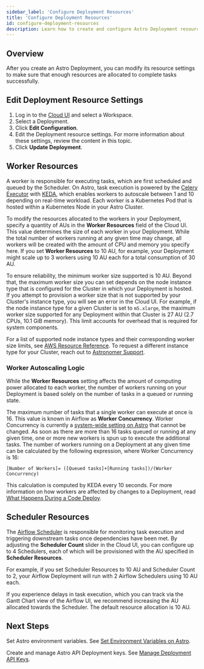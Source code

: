 ```yaml
---
sidebar_label: 'Configure Deployment Resources'
title: 'Configure Deployment Resources'
id: configure-deployment-resources
description: Learn how to create and configure Astro Deployment resources.
---
```


## Overview

After you create an Astro Deployment, you can modify its resource settings to make sure that enough resources are allocated to complete tasks successfully.

## Edit Deployment Resource Settings

1. Log in to the [Cloud UI](https://cloud.astronomer.io) and select a Workspace.
2. Select a Deployment.
3. Click **Edit Configuration**.
4. Edit the Deployment resource settings. For morre information about these settings, review the content in this topic.
5. Click **Update Deployment**.

## Worker Resources

A worker is responsible for executing tasks, which are first scheduled and queued by the Scheduler. On Astro, task execution is powered by the [Celery Executor](https://airflow.apache.org/docs/apache-airflow/stable/executor/celery.html) with [KEDA](https://www.astronomer.io/blog/the-keda-autoscaler), which enables workers to autoscale between 1 and 10 depending on real-time workload. Each worker is a Kubernetes Pod that is hosted within a Kubernetes Node in your Astro Cluster.

To modify the resources allocated to the workers in your Deployment, specify a quantity of AUs in the **Worker Resources** field of the Cloud UI. This value determines the size of each worker in your Deployment. While the total number of workers running at any given time may change, all workers will be created with the amount of CPU and memory you specify here. If you set **Worker Resources** to 10 AU, for example, your Deployment might scale up to 3 workers using 10 AU each for a total consumption of 30 AU.

To ensure reliability, the minimum worker size supported is 10 AU. Beyond that, the maximum worker size you can set depends on the node instance type that is configured for the Cluster in which your Deployment is hosted. If you attempt to provision a worker size that is not supported by your Cluster's instance type, you will see an error in the Cloud UI. For example, if the node instance type for a given Cluster is set to `m5.xlarge`, the maximum worker size supported for any Deployment within that Cluster is 27 AU (2.7 CPUs, 10.1 GiB memory). This limit accounts for overhead that is required for system components.

For a list of supported node instance types and their corresponding worker size limits, see [AWS Resource Reference](resource-reference-aws.md#deployment-worker-size-limits). To request a different instance type for your Cluster, reach out to [Astronomer Support](https://support.astronomer.io).

### Worker Autoscaling Logic

While the **Worker Resources** setting affects the amount of computing power allocated to each worker, the number of workers running on your Deployment is based solely on the number of tasks in a queued or running state.

The maximum number of tasks that a single worker can execute at once is 16. This value is known in Airflow as **Worker Concurrency**. Worker Concurrency is currently a [system-wide setting on Astro](platform-variables.md) that cannot be changed. As soon as there are more than 16 tasks queued or running at any given time, one or more new workers is spun up to execute the additional tasks. The number of workers running on a Deployment at any given time can be calculated by the following expression, where Worker Concurrency is 16:

`[Number of Workers]= ([Queued tasks]+[Running tasks])/(Worker Concurrency)`

This calculation is computed by KEDA every 10 seconds. For more information on how workers are affected by changes to a Deployment, read [What Happens During a Code Deploy](deploy-code.md#what-happens-during-a-code-deploy).

## Scheduler Resources

The [Airflow Scheduler](https://airflow.apache.org/docs/apache-airflow/stable/concepts/scheduler.html) is responsible for monitoring task execution and triggering downstream tasks once dependencies have been met. By adjusting the **Scheduler Count** slider in the Cloud UI, you can configure up to 4 Schedulers, each of which will be provisioned with the AU specified in **Scheduler Resources**.

For example, if you set Scheduler Resources to 10 AU and Scheduler Count to 2, your Airflow Deployment will run with 2 Airflow Schedulers using 10 AU each.

If you experience delays in task execution, which you can track via the Gantt Chart view of the Airflow UI, we recommend increasing the AU allocated towards the Scheduler. The default resource allocation is 10 AU.

## Next Steps

Set Astro environment variables. See [Set Environment Variables on Astro](environment-variables.md).

Create and manage Astro API Deployment keys. See [Manage Deployment API Keys](api-keys.md).
